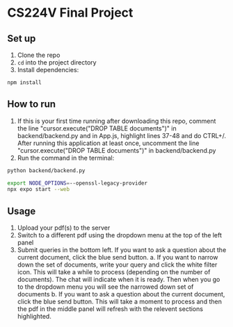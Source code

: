 # CS224V Final Project

## Set up

1. Clone the repo
2. `cd` into the project directory
3. Install dependencies:

```bash
npm install
```

## How to run

1. If this is your first time running after downloading this repo, comment the line "cursor.execute("DROP TABLE documents")" in backend/backend.py and in App.js, highlight lines 37-48 and do CTRL+/. After running this application at least once, uncomment the line "cursor.execute("DROP TABLE documents")" in backend/backend.py
2. Run the command in the terminal:
```bash
python backend/backend.py
```

```bash
export NODE_OPTIONS=--openssl-legacy-provider
npx expo start --web
```

## Usage
1. Upload your pdf(s) to the server
2. Switch to a different pdf using the dropdown menu at the top of the left panel
3. Submit queries in the bottom left.  If you want to ask a question about the current document, click the blue send button.
    a. If you want to narrow down the set of documents, write your query and click the white filter icon. This will take a while to process (depending on the number of documents). The chat will indicate when it is ready. Then when you go to the dropdown menu you will see the narrowed down set of documents
    b. If you want to ask a question about the current document, click the blue send button. This will take a moment to process and then the pdf in the middle panel will refresh with the relevent sections highlighted.
    
